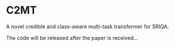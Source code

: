 # C2MT
A novel credible and class-aware multi-task transformer for SRIQA.

The code will be released after the paper is received...
